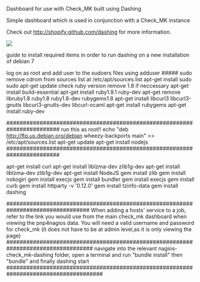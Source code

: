 Dashboard for use with Check_MK built using Dashing

Simple dashboard which is used in conjunction with a Check_MK instance

Check out http://shopify.github.com/dashing for more information.

![](https://github.com/derrybarry/nagios-check_mk-dashing/blob/master/dashboard%20scrn.jpg)

guide to install required items in order to run dashing on a new installation of debian 7

log on as root and add user to the sudoers files using adduser ##### sudo
remove cdrom from sources list at /etc/apt/sources.list
apt-get install sudo
sudo apt-get update
check ruby version remove 1.8 if neccessary
apt-get install build-essential
apt-get install ruby1.9.1 ruby-dev
apt-get remove libruby1.8 ruby1.8 ruby1.8-dev rubygems1.8
apt-get install libcurl3 libcurl3-gnutls libcurl3-gnutls-dev libcurl-ocaml
apt-get install rubygems
apt-get install ruby-dev

########################################################################
run this as root!!
echo "deb http://ftp.us.debian.org/debian wheezy-backports main" >> /etc/apt/sources.list
apt-get update
apt-get install nodejs
########################################################################

apt-get install curl
apt-get install liblzma-dev zlib1g-dev
apt-get install liblzma-dev zlib1g-dev
apt-get install NodeJS
gem install zlib
gem install nokogiri
gem install execjs
gem install bundler
gem install execjs
gem install curb
gem install httparty -v '0.12.0'
gem install tzinfo-data
gem install dashing

#################################################################################
When adding a hosts' service to a job, refer to the link you would use from the main check_mk dashboard when viewing the pnp4nagios data.  You will need a valid username and password for check_mk (it does not have to be at admin level,as it is only viewing the page)
##################################################################################
navigate into the relevant nagios-check_mk-dashing folder, open a terminal and run "bundle 
install" then "bundle" and finally dashing start
#####################################################################################
